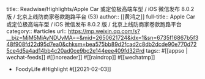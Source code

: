 title:: Readwise/Highlights/Apple Car 或定位极高端车型 / iOS 微信发布 8.0.2 版 / 北京上线防商家卷款跑路平台 (53)
author:: [[黄鸿之]]
full-title:: Apple Car 或定位极高端车型 / iOS 微信发布 8.0.2 版 / 北京上线防商家卷款跑路平台
category:: #articles
url:: https://mp.weixin.qq.com/s?__biz=MjM5MjAyNDUyMA==&mid=2650621724&idx=1&sn=6735f16867b5f348f908fd22d95d7ea0&chksm=bea575bb89d2fcad2c8db2dcde90e770d725ce4d5a4ad14bb4c20ad0ce9bc2e144eee409fd32#rd
tags:: #[[appso | wechat-feeds]] #[[inoreader]] #[[raindrop]] #[[wechatmp]]

- FoodyLife #Highlight #[[2021-02-03]]